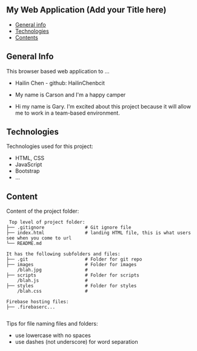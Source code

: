 ## My Web Application (Add your Title here)

* [General info](#general-info)
* [Technologies](#technologies)
* [Contents](#content)

## General Info
This browser based web application to ...
* Hailin Chen - github: HailinChenbcit

    
* My name is Carson and I'm a happy camper

* Hi my name is Gary. I'm excited about this project because it will allow me to work in a team-based environment.
	
## Technologies
Technologies used for this project:
* HTML, CSS
* JavaScript
* Bootstrap 
* ...
	
## Content
Content of the project folder:

```
 Top level of project folder: 
├── .gitignore               # Git ignore file
├── index.html               # landing HTML file, this is what users see when you come to url
└── README.md

It has the following subfolders and files:
├── .git                     # Folder for git repo
├── images                   # Folder for images
    /blah.jpg                # 
├── scripts                  # Folder for scripts
    /blah.js                 # 
├── styles                   # Folder for styles
    /blah.css                # 

Firebase hosting files: 
├── .firebaserc...


```

Tips for file naming files and folders:
* use lowercase with no spaces
* use dashes (not underscore) for word separation

